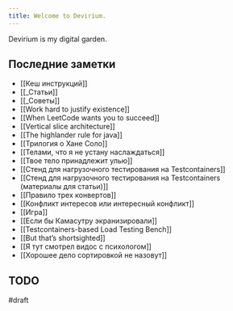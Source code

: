 ```yaml
---
title: Welcome to Devirium.
---
```


Devirium is my digital garden.

## Последние заметки
- [[Кеш инструкций]]
- [[_Статьи]]
- [[_Советы]]
- [[Work hard to justify existence]]
- [[When LeetCode wants you to succeed]]
- [[Vertical slice architecture]]
- [[The highlander rule for java]]
- [[Трилогия о Хане Соло]]
- [[Телами, что я не устану наслаждаться]]
- [[Твое тело принадлежит улью]]
- [[Стенд для нагрузочного тестирования на Testcontainers]]
- [[Стенд для нагрузочного тестирования на Testcontainers (материалы для статьи)]]
- [[Правило трех конвертов]]
- [[Конфликт интересов или интересный конфликт]]
- [[Игра]]
- [[Если бы Камасутру экранизировали]]
- [[Testcontainers-based Load Testing Bench]]
- [[But that’s shortsighted]]
- [[Я тут смотрел видос с психологом]]
- [[Хорошее дело сортировкой не назовут]]

## TODO

#draft
